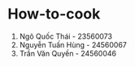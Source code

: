 # How-to-cook
1. Ngô Quốc Thái - 23560073
2. Nguyễn Tuấn Hùng - 24560067
3. Trần Văn Quyền - 24560046
